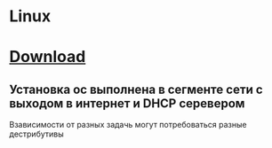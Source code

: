 # Linux
# [Download](https://www.centos.org/download/ )
## Установка ос выполнена в сегменте сети с выходом в интернет и DHCP серевером
Взависимости от разных задачь могут потребоваться разные дестрибутивы 
